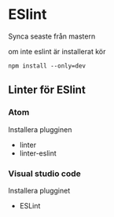 
# ESlint

Synca seaste från mastern 

om inte eslint är installerat kör
```
npm install --only=dev
```
## Linter för ESlint

### Atom

Installera plugginen
- linter
- linter-eslint

### Visual studio code
Installera plugginet

- ESLint
